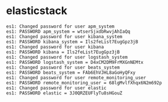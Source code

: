 # elasticstack

    es1: Changed password for user apm_system
    es1: PASSWORD apm_system = wtserSjxdbRwvjAhIaQq
    es1: Changed password for user kibana_system
    es1: PASSWORD kibana_system = Ils2feList7EugGpz3jB
    es1: Changed password for user kibana
    es1: PASSWORD kibana = Ils2feList7EugGpz3jB
    es1: Changed password for user logstash_system
    es1: PASSWORD logstash_system = D4xCM2DM9FrMXGnNEMtx
    es1: Changed password for user beats_system
    es1: PASSWORD beats_system = FAb6EhVJHL8aGoHyQFxy
    es1: Changed password for user remote_monitoring_user
    es1: PASSWORD remote_monitoring_user = 68lgMvlfXhqx6N2m692p
    es1: Changed password for user elastic
    es1: PASSWORD elastic = 3J0QRZEUFlyTu8sHGouZ
